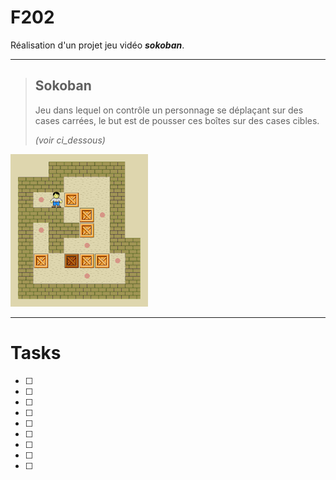 # F202

Réalisation d'un projet jeu vidéo ***sokoban***.

---

>## Sokoban
>    Jeu dans lequel on contrôle un personnage se déplaçant sur des cases carrées, le but est de pousser ces boîtes sur des cases cibles.
>
>*(voir ci_dessous)*

![](/src/images/220px-Sokoban_ani.gif)


---
# Tasks

- [ ] 
- [ ] 
- [ ] 
- [ ] 
- [ ] 
- [ ] 
- [ ] 
- [ ] 
- [ ] 
